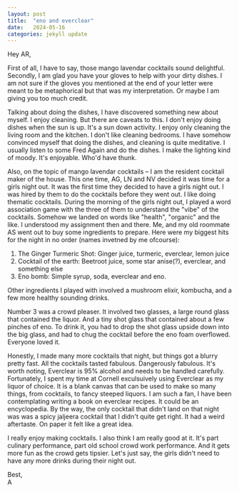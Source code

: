 ```yaml
---
layout: post
title:  "eno and everclear"
date:   2024-05-16
categories: jekyll update
---
```


Hey AR,

First of all, I have to say, those mango lavendar cocktails sound delightful. Secondly, I am glad you have your gloves to help with your dirty dishes. I am not sure if the gloves you mentioned at the end of your letter were meant to be metaphorical but that was my interpretation. Or maybe I am giving you too much credit.

Talking about doing the dishes, I have discovered something new about myself. I enjoy cleaning. But there are caveats to this. I don't enjoy doing dishes when the sun is up. It's a sun down activity. I enjoy only cleaning the living room and the kitchen. I don't like cleaning bedrooms. I have somehow convinced myself that doing the dishes, and cleaning is quite meditative. I usually listen to some Fred Again and do the dishes. I make the lighting kind of moody. It's enjoyable. Who'd have thunk.

Also, on the topic of mango lavendar cocktails – I am the resident cocktail maker of the house. This one time, AG, LN and NV decided it was time for a girls night out. It was the first time they decided to have a girls night out. I was hired by them to do the cocktails before they went out. I like doing thematic cocktails. During the morning of the girls night out, I played a word association game with the three of them to understand the "vibe" of the cocktails. Somehow we landed on words like "health", "organic" and the like. I understood my assignment then and there. Me, and my old roommate AS went out to buy some ingredients to prepare. Here were my biggest hits for the night in no order (names invetned by me ofcourse):
1. The Ginger Turmeric Shot: Ginger juice, turmeric, everclear, lemon juice
2. Cocktail of the earth: Beetroot juice, some star anise(?), everclear, and something else
3. Eno bomb: Simple syrup, soda, everclear and eno. 

Other ingredients I played with involved a mushroom elixir, kombucha, and a few more healthy sounding drinks.

Number 3 was a crowd pleaser. It involved two glasses, a large round glass that contained the liquor. And a tiny shot glass that contained about a few pinches of eno. To drink it, you had to drop the shot glass upside down into the big glass, and had to chug the cocktail before the eno foam overflowed. Everyone loved it.

Honestly, I made many more cocktails that night, but things got a blurry pretty fast. All the cocktails tasted fabulous. Dangerously fabulous.  It's worth noting, Everclear is 95% alcohol and needs to be handled carefully. Fortunately, I spent my time at Cornell exculsuively using Everclear as my liquor of choice. It is a blank canvas that can be used to make so many things, from cocktails, to fancy steeped liquors. I am such a fan, I have been contemplating writing a book on everclear recipes. It could be an encyclopedia. By the way, the only cocktail that didn't land on that night was was a spicy jaljeera cocktail that I didn't quite get right. It had a weird aftertaste. On paper it felt like a great idea.

I really enjoy making cocktails. I also think I am really good at it. It's part culinary performance, part old school crowd work performance. And it gets more fun as the crowd gets tipsier. Let's just say, the girls didn't need to have any more drinks during their night out. 

Best,  
A

